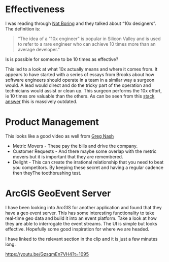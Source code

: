 # Effectiveness

I was reading through [Not Boring](https://www.notboring.co/p/userleap-and-differentiating-insights-611/comments#comment-1470315) and they talked about “10x designers”. The definition is:


> “The idea of a "10x engineer" is popular in Silicon Valley and is used to refer to a rare engineer who can achieve 10 times more than an average developer.”


Is is possible for someone to be 10 times as effective?

This led to a look at what 10x actually means and where it comes from. It appears to have started with a series of essays from Brooks about how software engineers should operate in a team in a similar way a surgeon would. A lead would direct and do the tricky part of the operation and technicians would assist or clean up. This surgeon performs the 10x effort, ie 10 times ore valuable than the others. As can be seen from this [stack answer](https://softwareengineering.stackexchange.com/a/355227) this is massively outdated. 


# Product Management

This looks like a good video as well from [Greg Nash](https://www.youtube.com/watch?v=24F8WlyMR00)

* Metric Movers - These pay the bills and drive the company. 
* Customer Requests - And there maybe some overlap with the metric movers but it is important that they are remembered.  
* Delight - This can create the irrational relationship that you need to beat you competitors. By keeping these secret and having a regular cadence then theyThe toothbrushing test. 


# ArcGIS GeoEvent Server

I have been looking into ArcGIS for another application and found that they have a geo event server. This has some interesting functionality to take real-time geo data and build it into an event platform. Take a look at how they are able to interrogate the event streams. The UI is simple but looks effective. Hopefully some good inspiration for where we are headed. 
 
I have linked to the relevant section in the clip and it is just a few minutes long.
 
https://youtu.be/GzsqmEn7VH4?t=1095
